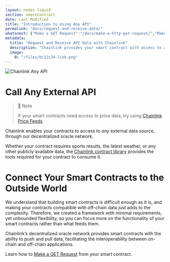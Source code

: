 ```yaml
---
layout: nodes.liquid
section: smartContract
date: Last Modified
title: "Introduction to Using Any API"
permalink: "docs/request-and-receive-data/"
whatsnext: {"Make a GET Request":"/docs/make-a-http-get-request/","Make an Existing Job Request":"/docs/existing-job-request/", "API Reference":"/docs/chainlink-framework/", "Contract Addresses":"/docs/decentralized-oracles-ethereum-mainnet/"}
metadata: 
  title: "Request and Receive API Data with Chainlink"
  description: "Chainlink provides your smart contract with access to any external API. Learn how to integration any API into your smart contract."
  image: 
    0: "/files/bc12c34-link.png"
---
```

![Chainlink Any API](/files/8c35025-Request__Receive_Data.png)

# Call Any External API

> 📘 Note
> 
> If your smart contracts need access to price data, try using [Chainlink Price Feeds](../using-chainlink-reference-contracts/).

Chainlink enables your contracts to access to *any* external data source, through our decentralized oracle network.

Whether your contract requires sports results, the latest weather, or any other publicly available data, the <a href="https://github.com/smartcontractkit/chainlink/tree/master/contracts" target="_blank">Chainlink contract library</a> provides the tools required for your contract to consume it.

# Connect Your Smart Contracts to the Outside World

We understand that building smart contracts is difficult enough as it is, and making your contracts compatible with off-chain data just adds to the complexity. Therefore, we created a framework with minimal requirements, yet unbounded flexibility, so you can focus more on the functionality of your smart contracts rather than what feeds them.

Chainlink’s decentralized oracle network provides smart contracts with the ability to push and pull data, facilitating the interoperability between on-chain and off-chain applications.

Learn how to [Make a GET Request](../make-a-http-get-request/) from your smart contract.